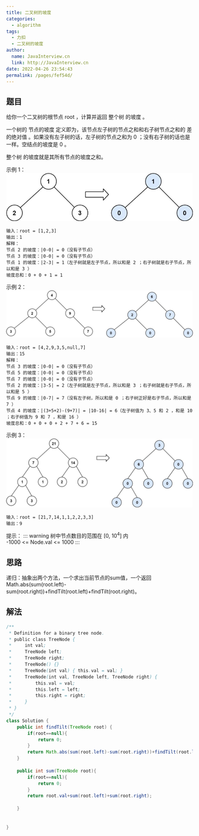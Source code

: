 ```yaml
---
title: 二叉树的坡度
categories: 
  - algorithm
tags: 
  - 力扣
  - 二叉树的坡度
author: 
  name: JavaInterview.cn
  link: http://JavaInterview.cn
date: 2022-04-26 23:54:43
permalink: /pages/fef54d/
---
```



## 题目
给你一个二叉树的根节点 root ，计算并返回 整个树 的坡度 。

一个树的 节点的坡度 定义即为，该节点左子树的节点之和和右子树节点之和的 差的绝对值 。如果没有左子树的话，左子树的节点之和为 0 ；没有右子树的话也是一样。空结点的坡度是 0 。

整个树 的坡度就是其所有节点的坡度之和。

示例 1：
![](../../../media/pictures/leetcode/tilt1.jpeg)

    输入：root = [1,2,3]
    输出：1
    解释：
    节点 2 的坡度：|0-0| = 0（没有子节点）
    节点 3 的坡度：|0-0| = 0（没有子节点）
    节点 1 的坡度：|2-3| = 1（左子树就是左子节点，所以和是 2 ；右子树就是右子节点，所以和是 3 ）
    坡度总和：0 + 0 + 1 = 1
    

示例 2：
![](../../../media/pictures/leetcode/tilt2.jpeg)

    输入：root = [4,2,9,3,5,null,7]
    输出：15
    解释：
    节点 3 的坡度：|0-0| = 0（没有子节点）
    节点 5 的坡度：|0-0| = 0（没有子节点）
    节点 7 的坡度：|0-0| = 0（没有子节点）
    节点 2 的坡度：|3-5| = 2（左子树就是左子节点，所以和是 3 ；右子树就是右子节点，所以和是 5 ）
    节点 9 的坡度：|0-7| = 7（没有左子树，所以和是 0 ；右子树正好是右子节点，所以和是 7 ）
    节点 4 的坡度：|(3+5+2)-(9+7)| = |10-16| = 6（左子树值为 3、5 和 2 ，和是 10 ；右子树值为 9 和 7 ，和是 16 ）
    坡度总和：0 + 0 + 0 + 2 + 7 + 6 = 15
    

示例 3：
![](../../../media/pictures/leetcode/tilt3.jpeg)

    输入：root = [21,7,14,1,1,2,2,3,3]
    输出：9

提示：
::: warning
树中节点数目的范围在 [0, 10<sup>4</sup>] 内\
-1000 <= Node.val <= 1000
:::

## 思路
递归：抽象出两个方法，一个求出当前节点的sum值，一个返回Math.abs(sum(root.left)-sum(root.right))+findTilt(root.left)+findTilt(root.right)。

## 解法
```java
/**
 * Definition for a binary tree node.
 * public class TreeNode {
 *     int val;
 *     TreeNode left;
 *     TreeNode right;
 *     TreeNode() {}
 *     TreeNode(int val) { this.val = val; }
 *     TreeNode(int val, TreeNode left, TreeNode right) {
 *         this.val = val;
 *         this.left = left;
 *         this.right = right;
 *     }
 * }
 */
class Solution {
    public int findTilt(TreeNode root) {
        if(root==null){
            return 0;
        }
        return Math.abs(sum(root.left)-sum(root.right))+findTilt(root.left)+findTilt(root.right);
    }

    public int sum(TreeNode root){
        if(root==null){
            return 0;
        }
        return root.val+sum(root.left)+sum(root.right);

    }


}

```